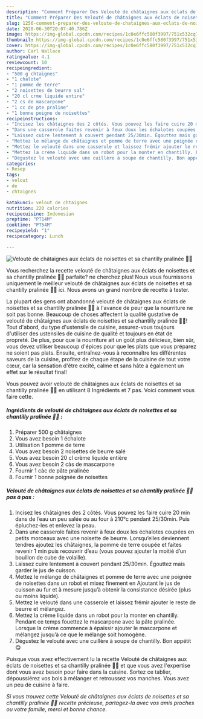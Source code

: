 ```yaml
---
description: "Comment Préparer Des Velouté de châtaignes aux éclats de noisettes et sa chantilly pralinée 🍂🌰"
title: "Comment Préparer Des Velouté de châtaignes aux éclats de noisettes et sa chantilly pralinée 🍂🌰"
slug: 1256-comment-preparer-des-veloute-de-chataignes-aux-eclats-de-noisettes-et-sa-chantilly-pralinee
date: 2020-06-30T20:07:40.786Z
image: https://img-global.cpcdn.com/recipes/1c0e6ffc580f3997/751x532cq70/veloute-de-chataignes-aux-eclats-de-noisettes-et-sa-chantilly-pralinee-🍂🌰-photo-principale-de-la-recette.jpg
thumbnail: https://img-global.cpcdn.com/recipes/1c0e6ffc580f3997/751x532cq70/veloute-de-chataignes-aux-eclats-de-noisettes-et-sa-chantilly-pralinee-🍂🌰-photo-principale-de-la-recette.jpg
cover: https://img-global.cpcdn.com/recipes/1c0e6ffc580f3997/751x532cq70/veloute-de-chataignes-aux-eclats-de-noisettes-et-sa-chantilly-pralinee-🍂🌰-photo-principale-de-la-recette.jpg
author: Carl Wallace
ratingvalue: 4.1
reviewcount: 10
recipeingredient:
- "500 g chtaignes"
- "1 chalote"
- "1 pomme de terre"
- "2 noisettes de beurre sal"
- "20 cl crme liquide entire"
- "2 cs de mascarpone"
- "1 cc de pte praline"
- "1 bonne poigne de noisettes"
recipeinstructions:
- "Incisez les châtaignes des 2 côtés. Vous pouvez les faire cuire 20 min dans de l’eau un peu salée ou au four à 210°c pendant 25/30min. Puis épluchez-les et enlevez la peau."
- "Dans une casserole faites revenir à feux doux les échalotes coupées en petits morceaux avec une noisette de beurre. Lorsqu’elles deviennent tendres ajoutez les châtaignes, la pomme de terre coupée et faites revenir 1 min puis recouvrir d’eau (vous pouvez ajouter la moitié d’un bouillon de cube de volaille)."
- "Laissez cuire lentement à couvert pendant 25/30min. Égouttez mais garder le jus de cuisson."
- "Mettez le mélange de châtaignes et pomme de terre avec une poignée de noisettes dans un robot et mixez finement en Ajoutant le jus de cuisson au fur et à mesure jusqu’à obtenir la consistance désirée (plus ou moins liquide)."
- "Mettez le velouté dans une casserole et laissez frémir ajouter le reste de beurre et mélangez."
- "Mettez la crème liquide dans un robot pour la monter en chantilly. Pendant ce temps fouettez le mascarpone avec la pâte pralinée. Lorsque la crème commence à épaissir ajouter le mascarpone et mélangez jusqu’à ce que le mélange soit homogène."
- "Dégustez le velouté avec une cuillère à soupe de chantilly. Bon appétit 😋"
categories:
- Resep
tags:
- velout
- de
- chtaignes

katakunci: velout de chtaignes 
nutrition: 220 calories
recipecuisine: Indonesian
preptime: "PT14M"
cooktime: "PT54M"
recipeyield: "1"
recipecategory: Lunch

---
```



![Velouté de châtaignes aux éclats de noisettes et sa chantilly pralinée 🍂🌰](https://img-global.cpcdn.com/recipes/1c0e6ffc580f3997/751x532cq70/veloute-de-chataignes-aux-eclats-de-noisettes-et-sa-chantilly-pralinee-🍂🌰-photo-principale-de-la-recette.jpg)

Vous recherchez la recette velouté de châtaignes aux éclats de noisettes et sa chantilly pralinée 🍂🌰 parfaite? ne cherchez plus! Nous vous fournissons uniquement le meilleur velouté de châtaignes aux éclats de noisettes et sa chantilly pralinée 🍂🌰 ici. Nous avons un grand nombre de recette à tester.

La plupart des gens ont abandonné velouté de châtaignes aux éclats de noisettes et sa chantilly pralinée 🍂🌰 à l'avance de peur que la nourriture ne soit pas bonne. Beaucoup de choses affectent la qualité gustative de velouté de châtaignes aux éclats de noisettes et sa chantilly pralinée 🍂🌰! Tout d'abord, du type d'ustensile de cuisine, assurez-vous toujours d'utiliser des ustensiles de cuisine de qualité et toujours en état de propreté. De plus, pour que la nourriture ait un goût plus délicieux, bien sûr, vous devez utiliser beaucoup d'épices pour que les plats que vous préparez ne soient pas plats. Ensuite, entraînez-vous à reconnaître les différentes saveurs de la cuisine, profitez de chaque étape de la cuisine de tout votre cœur, car la sensation d'être excité, calme et sans hâte a également un effet sur le résultat final!

<!--inarticleads1-->

Vous pouvez avoir velouté de châtaignes aux éclats de noisettes et sa chantilly pralinée 🍂🌰 en utilisant 8 Ingrédients et 7 pas. Voici comment vous faire cette.

##### Ingrédients de velouté de châtaignes aux éclats de noisettes et sa chantilly pralinée 🍂🌰 :

1. Préparer 500 g châtaignes
1. Vous avez besoin 1 échalote
1. Utilisation 1 pomme de terre
1. Vous avez besoin 2 noisettes de beurre salé
1. Vous avez besoin 20 cl crème liquide entière
1. Vous avez besoin 2 càs de mascarpone
1. Fournir 1 càc de pâte pralinée
1. Fournir 1 bonne poignée de noisettes




<!--inarticleads2-->

##### Velouté de châtaignes aux éclats de noisettes et sa chantilly pralinée 🍂🌰 pas à pas :

1. Incisez les châtaignes des 2 côtés. Vous pouvez les faire cuire 20 min dans de l’eau un peu salée ou au four à 210°c pendant 25/30min. Puis épluchez-les et enlevez la peau.
1. Dans une casserole faites revenir à feux doux les échalotes coupées en petits morceaux avec une noisette de beurre. Lorsqu’elles deviennent tendres ajoutez les châtaignes, la pomme de terre coupée et faites revenir 1 min puis recouvrir d’eau (vous pouvez ajouter la moitié d’un bouillon de cube de volaille).
1. Laissez cuire lentement à couvert pendant 25/30min. Égouttez mais garder le jus de cuisson.
1. Mettez le mélange de châtaignes et pomme de terre avec une poignée de noisettes dans un robot et mixez finement en Ajoutant le jus de cuisson au fur et à mesure jusqu’à obtenir la consistance désirée (plus ou moins liquide).
1. Mettez le velouté dans une casserole et laissez frémir ajouter le reste de beurre et mélangez.
1. Mettez la crème liquide dans un robot pour la monter en chantilly. Pendant ce temps fouettez le mascarpone avec la pâte pralinée. Lorsque la crème commence à épaissir ajouter le mascarpone et mélangez jusqu’à ce que le mélange soit homogène.
1. Dégustez le velouté avec une cuillère à soupe de chantilly. Bon appétit 😋




<!--inarticleads1-->

<p>
Puisque vous avez effectivement lu la recette Velouté de châtaignes aux éclats de noisettes et sa chantilly pralinée 🍂🌰 et que vous avez l'expertise dont vous avez besoin pour faire dans la cuisine. Sortez ce tablier, dépoussiérez vos bols à mélanger et retroussez vos manches. Vous avez un peu de cuisine à faire.
</p>

<p>
<i>Si vous trouvez cette Velouté de châtaignes aux éclats de noisettes et sa chantilly pralinée 🍂🌰 recette précieuse, partagez-la avec vos amis proches ou votre famille, merci et bonne chance.</i>
</p>
